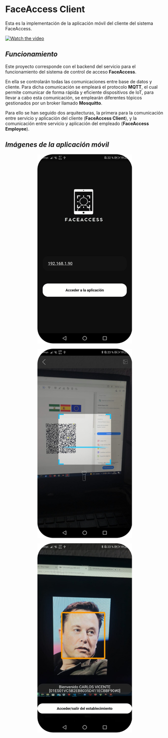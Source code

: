 # FaceAccess Client

Esta es la implementación de la aplicación móvil del cliente del sistema FaceAccess. 

[![Watch the video](https://img.youtube.com/vi/7-49Uec5LTM/0.jpg)](https://youtu.be/7-49Uec5LTM)


## *Funcionamiento*

Este proyecto corresponde con el backend del servicio para el funcionamiento del sistema de control de acceso **FaceAccess**.

En ella se controlarán todas las comunicaciones entre base de datos y cliente. Para dicha comunicación se empleará el protocolo **MQTT**, el cual permite comunicar de forma rápida y eficiente dispositivos de IoT, para llevar a cabo esta comunicación, se emplearán diferentes tópicos gestionados por un broker llamado **Mosquitto**. 

Para ello se han seguido dos arquitecturas, la primera para la comunicación entre servicio y aplicación del cliente (**FaceAccess Client**), y la comunicación entre servicio y aplicación del empleado (**FaceAccess Employee**).

## *Imágenes de la aplicación móvil*
<div style="text-align:center">
<figure>
  <img
  src="./images/image1.png"
  width="300" height="600"
  alt="Inicio de la aplicación.">
</figure>
</div>


<div style="text-align:center">
<figure>
  <img
  src="./images/image3.png"
  width="300" height="600"
  alt="Lector QR.">
</figure>
</div>

<div style="text-align:center">
<figure>
  <img
  src="./images/image2.png"
  width="300" height="600"
  alt="Reconocimiento facial.">
</figure>
</div>
